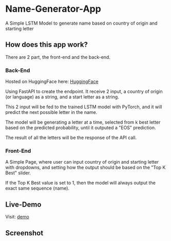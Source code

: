 # Name-Generator-App
A Simple LSTM Model to generate name based on country of origin and starting letter

## How does this app work?
There are 2 part, the front-end and the back-end.

### Back-End
Hosted on HuggingFace here: [HuggingFace](https://huggingface.co/spaces/ravindrawiguna/name-generator-vanilla/tree/main)

Using FastAPI to create the endpoint. It receive 2 input, a country of origin (or language) as a string, and a start letter as a string.

This 2 input will be fed to the trained LSTM model with PyTorch, and it will predict the next possible letter in the name.

The model will be generating a letter at a time, selected from k best letter based on the predicted probability, until it outputed a "EOS" prediction.

The result of all the letters will be the response of the API call.


### Front-End
A Simple Page, where user can input country of origin and starting letter with dropdowns, and setting how the output should be based on the "Top K Best" slider.

If the Top K Best value is set to 1, then the model will always output the exact same sequence (name).

## Live-Demo
Visit: [demo](https://name-generator-lstm.vercel.app/) 

## Screenshot
